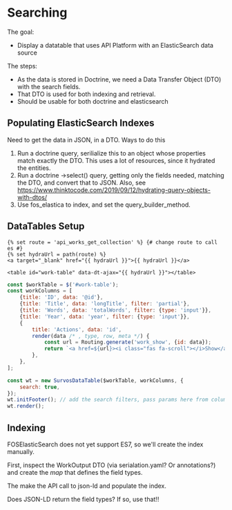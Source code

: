 # Searching

The goal:

* Display a datatable that uses API Platform with an ElasticSearch data source

The steps:

* As the data is stored in Doctrine, we need a Data Transfer Object (DTO) with the search fields.
* That DTO is used for both indexing and retrieval.
* Should be usable for both doctrine and elasticsearch

## Populating ElasticSearch Indexes

Need to get the data in JSON, in a DTO.  Ways to do this

1) Run a doctrine query, serilialize this to an object whose properties match exactly the DTO.  This uses a lot of resources, since it hydrated the entities.
2) Run a doctrine ->select() query, getting only the fields needed, matching the DTO, and convert that to JSON.
   Also, see https://www.thinktocode.com/2019/09/12/hydrating-query-objects-with-dtos/ 
3) Use fos_elastica to index, and set the query_builder_method.


## DataTables Setup

```twig
{% set route = 'api_works_get_collection' %} {# change route to call es #}
{% set hydraUrl = path(route) %}
<a target="_blank" href="{{ hydraUrl }}">{{ hydraUrl }}</a>

<table id="work-table" data-dt-ajax="{{ hydraUrl }}"></table>
``` 

```js
const $workTable = $('#work-table');
const workColumns = [
    {title: 'ID', data: '@id'},
    {title: 'Title', data: 'longTitle', filter: 'partial'},
    {title: 'Words', data: 'totalWords', filter: {type: 'input'}},
    {title: 'Year', data: 'year', filter: {type: 'input'}},
    {
        title: 'Actions', data: 'id',
        render(data /* , type, row, meta */) {
            const url = Routing.generate('work_show', {id: data});
            return `<a href=${url}><i class="fas fa-scroll"></i>Show</a>`;
        },
    },
];

const wt = new SurvosDataTable($workTable, workColumns, {
    search: true, 
});
wt.initFooter(); // add the search filters, pass params here from columns?
wt.render();
```

## Indexing

FOSElasticSearch does not yet support ES7, so we'll create the index manually.

First, inspect the WorkOutput DTO (via serialation.yaml? Or annotations?) and create the _map_ that defines the field types.

The make the API call to json-ld and populate the index.  

Does JSON-LD return the field types?  If so, use that!!




